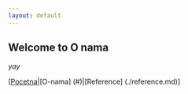 ```yaml
---
layout: default
---
```


## Welcome to O nama

_yay_

[[Pocetna](./index.md)|[O-nama] (#)|[Reference] (./reference.md)]
